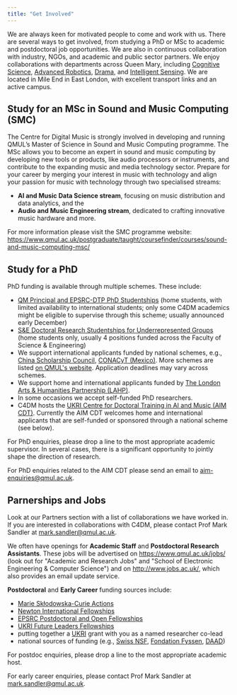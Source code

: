```yaml
---
title: "Get Involved"
---
```


We are always keen for motivated people to come and work with us. There are several ways to get involved, from studying a PhD or MSc to academic and postdoctoral job opportunities. We are also in continuous collaboration with industry, NGOs, and academic and public sector partners. We enjoy collaborations with departments across Queen Mary, including [Cognitive Science](http://cogsci.eecs.qmul.ac.uk/), [Advanced Robotics](https://www.robotics.qmul.ac.uk/), [Drama](https://www.qmul.ac.uk/sed/drama/), and [Intelligent Sensing](https://cis.eecs.qmul.ac.uk/). We are located in Mile End in East London, with excellent transport links and an active campus.

## Study for an MSc in Sound and Music Computing (SMC) 

The Centre for Digital Music is strongly involved in developing and running QMUL’s Master of Science in Sound and Music Computing programme. The MSc allows you to become an expert in sound and music computing by developing new tools or products, like audio processors or instruments, and contribute to the expanding music and media technology sector. Prepare for your career by merging your interest in music with technology and align your passion for music with technology through two specialised streams:  

- <b>AI and Music Data Science stream</b>, focusing on music distribution and data analytics, and the
- <b>Audio and Music Engineering stream</b>, dedicated to crafting innovative music hardware and more.

For more information please visit the SMC programme website: <a href="https://www.qmul.ac.uk/postgraduate/taught/coursefinder/courses/sound-and-music-computing-msc/" target="_blank" rel="noopener noreferrer">https://www.qmul.ac.uk/postgraduate/taught/coursefinder/courses/sound-and-music-computing-msc/</a>

## Study for a PhD 

<!-- The Centre for Digital Music at Queen Mary University of London is a world-leading research group in the field of Music & Audio Technology. Our research covers everything in digital music and audio: from analysis, understanding and retrieval to delivery, synthesis, sound rendering, music interaction and digital musical instruments. The Centre has invested more than £6M in new state-of-the-art studios and computing facilities. -->

<!-- Some funding opportunities:

- AIM CDT: The Centre for Digital Music hosts the UKRI Centre for Doctoral Training in Artificial Intelligence and Music (AIM), which will offer 12+ fully funded PhD studentships for September 2023 start. The application deadline is on 31st January 2023 and applicants should follow the guidelines that can be found at: <a href="https://www.aim.qmul.ac.uk/" target="_blank" rel="noopener noreferrer" >https://www.aim.qmul.ac.uk/</a>.
- QMUL studentships: The Centre for Digital Music is part of the School of Electronic Engineering and Computer Science, which has a number of fully-funded PhD Studentships that cover fees and maintenance for UK, EU, and international students. The application deadline is on 31st January 2023 for September 2023 entry. Applicants should follow the guidelines found at <a href="https://eecs.qmul.ac.uk/phd/phd-studentships/" target="_blank" rel="noopener noreferrer" >http://eecs.qmul.ac.uk/phd/phd-studentships/</a>.
- CSC studentships: The Centre for Digital Music supports applicants funded by the China Scholarship Council, and the university offers tuition fee waivers for CSC applicants. The application deadline is on 31st January 2023 for September 2023 entry. Applicants should follow the guidelines found at <a href="http://eecs.qmul.ac.uk/phd/phd-studentships/" target="_blank" rel="noopener noreferrer" >http://eecs.qmul.ac.uk/phd/phd-studentships/</a>. -->

PhD funding is available through multiple schemes. These include:

- [QM Principal and EPSRC-DTP PhD Studentships](http://www.eecs.qmul.ac.uk/phd/phd-studentships/qm-principal-epsrc-dtp-phd-studentships/principal-and-epsrc-dtp-phd-studentships) (home students, with limited availability to international students; only some C4DM academics might be eligible to supervise through this scheme; usually announced early December) 
- [S&E Doctoral Research Studentships for Underrepresented Groups](http://www.eecs.qmul.ac.uk/phd/phd-studentships/se-doctoral-research-studentships-202425-for-underrepresented-groups/) (home students only, usually 4 positions funded across the Faculty of Science & Engineering)
- We support international applicants funded by national schemes, e.g., [China Scholarship Council](https://www.qmul.ac.uk/scholarships/items/china-scholarship-council-scholarships.html), [CONACyT (Mexico)](https://www.qmul.ac.uk/scholarships/items/conacyt-scholarships.html). More schemes are listed [on QMUL's website](https://www.qmul.ac.uk/postgraduate/research/funding_phd/studentships/). Application deadlines may vary across schemes.
- We support home and international applicants funded by [The London Arts & Humanities Partnership (LAHP)](https://www.lahp.ac.uk/prospective-students/).
- In some occasions we accept self-funded PhD researchers.
- C4DM hosts the [UKRI Centre for Doctoral Training in AI and Music (AIM CDT)](https://aim.qmul.ac.uk/). Currently the AIM CDT welcomes home and international applicants that are self-funded or sponsored through a national scheme (see below).

<!-- **Informal enquiries** -->

For PhD enquiries, please drop a line to the most appropriate academic supervisor. In several cases, there is a significant opportunity to jointly shape the direction of research.

For PhD enquiries related to the AIM CDT please send an email to <a href="mailto:aim-enquiries@qmul.ac.uk">aim-enquiries@qmul.ac.uk</a>. 

## Parnerships and Jobs 

Look at our Partners section with a list of collaborations we have worked in. If you are interested in collaborations with C4DM, please contact Prof Mark Sandler at <a href="mailto:mark.sandler@qmul.ac.uk">mark.sandler@qmul.ac.uk</a>.

We often have openings for <b>Academic Staff</b> and <b>Postdoctoral Research Assistants</b>. These jobs will be advertised on <a href="https://www.qmul.ac.uk/jobs/" target="_blank" rel="noopener noreferrer">https://www.qmul.ac.uk/jobs/</a> (look out for "Academic and Research Jobs" and "School of Electronic Engineering & Computer Science") and on <a href="http://www.jobs.ac.uk/" target="_blank" rel="noopener noreferrer">http://www.jobs.ac.uk/</a>, which also provides an email update service.

<b>Postdoctoral</b> and <b>Early Career</b> funding sources include:

- [Marie Skłodowska-Curie Actions](https://marie-sklodowska-curie-actions.ec.europa.eu/actions/postdoctoral-fellowships)
- [Newton International Fellowships](https://royalsociety.org/grants-schemes-awards/grants/newton-international/)
- [EPSRC Postdoctoral and Open Fellowships](https://www.ukri.org/publications/post-doctoral-and-open-fellowships/)
- [UKRI Future Leaders Fellowships](https://www.ukri.org/what-we-do/developing-people-and-skills/future-leaders-fellowships/)
- putting together a [UKRI](https://www.ukri.org/opportunity/) grant with you as a named researcher co-lead
- national sources of funding (e.g., [Swiss NSF](https://www.snf.ch/en), [Fondation Fyssen](https://www.fondationfyssen.fr/en/), [DAAD](https://www.daad.de/de/))

For postdoc enquiries, please drop a line to the most appropriate academic host. 

For early career enquiries, please contact Prof Mark Sandler at <a href="mailto:mark.sandler@qmul.ac.uk">mark.sandler@qmul.ac.uk</a>. 
